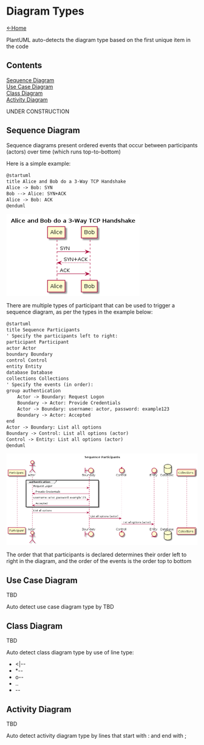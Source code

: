 # Diagram Types

[<-Home](../../README.md)

PlantUML auto-detects the diagram type based on the first unique item in the code

## Contents
[Sequence Diagram](#sequence-diagram)<br>
[Use Case Diagram](#use-case-diagram)<br>
[Class Diagram](#class-diagram)<br>
[Activity Diagram](#activity-diagram)<br>

UNDER CONSTRUCTION

<a name="sequence-diagram"/>

## Sequence Diagram

Sequence diagrams present ordered events that occur between participants (actors) over time (which runs top-to-bottom)

Here is a simple example:

```plantuml
@startuml
title Alice and Bob do a 3-Way TCP Handshake
Alice -> Bob: SYN
Bob --> Alice: SYN+ACK
Alice -> Bob: ACK
@enduml
```

![Sequence Simple](sequence-simple.png)

There are multiple types of participant that can be used to trigger a sequence diagram, as per the types in the example below:

```plantuml
@startuml
title Sequence Participants
' Specify the participants left to right:
participant Participant
actor Actor
boundary Boundary
control Control
entity Entity
database Database
collections Collections
' Specify the events (in order):
group authentication
    Actor -> Boundary: Request Logon
    Boundary -> Actor: Provide Credentials
    Actor -> Boundary: username: actor, password: example123
    Boundary -> Actor: Accepted
end
Actor -> Boundary: List all options
Boundary -> Control: List all options (actor)
Control -> Entity: List all options (actor)
@enduml
```

![Sequence Simple](sequence-participants.png)

The order that that participants is declared determines their order left to right in the diagram, and the order of the events is the order top to bottom

<a name="use-case-diagram"/>

## Use Case Diagram

TBD

Auto detect use case diagram type by TBD

<a name="class-diagram"/>

## Class Diagram

TBD

Auto detect class diagram type by use of line type:
* <|--
* *--
* o--
* ..
* --

<a name="activity-diagram"/>

## Activity Diagram

TBD

Auto detect activity diagram type by lines that start with : and end with ;

